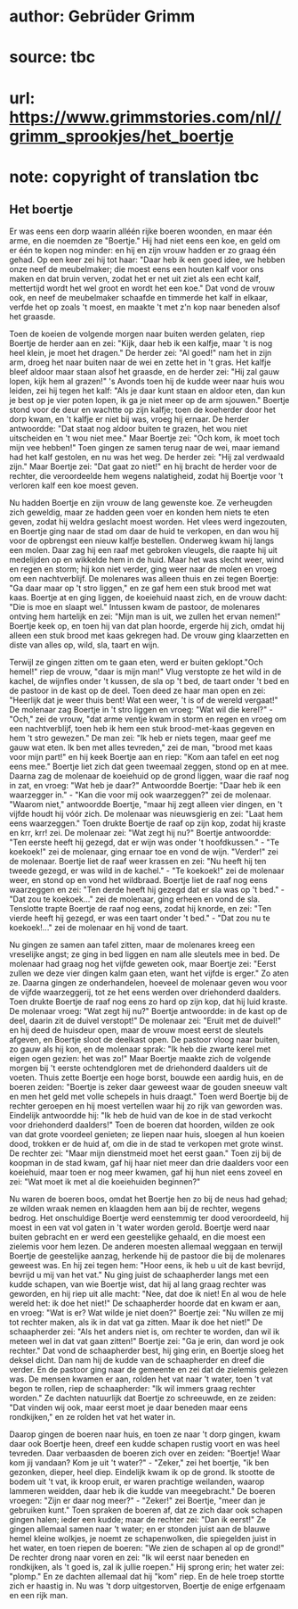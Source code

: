 # author: Gebrüder Grimm
# source: tbc
# url: https://www.grimmstories.com/nl//grimm_sprookjes/het_boertje
# note: copyright of translation tbc

## Het boertje 

Er was eens een dorp waarin alléén rijke boeren woonden, en maar één
arme, en die noemden ze "Boertje." Hij had niet eens een koe, en geld
om er één te kopen nog minder: en hij en zijn vrouw hadden er zo graag
één gehad. Op een keer zei hij tot haar: "Daar heb ik een goed idee, we
hebben onze neef de meubelmaker; die moest eens een houten kalf voor ons
maken en dat bruin verven, zodat het er net uit ziet als een echt kalf,
mettertijd wordt het wel groot en wordt het een koe." Dat vond de vrouw
ook, en neef de meubelmaker schaafde en timmerde het kalf in elkaar,
verfde het op zoals 't moest, en maakte 't met z'n kop naar beneden
alsof het graasde.

Toen de koeien de volgende morgen naar buiten werden gelaten, riep
Boertje de herder aan en zei: "Kijk, daar heb ik een kalfje, maar 't
is nog heel klein, je moet het dragen." De herder zei: "Al goed!" nam
het in zijn arm, droeg het naar buiten naar de wei en zette het in 't
gras. Het kalfje bleef aldoor maar staan alsof het graasde, en de herder
zei: "Hij zal gauw lopen, kijk hem al grazen!" 's Avonds toen hij de
kudde weer naar huis wou leiden, zei hij tegen het kalf: "Als je daar
kunt staan en aldoor eten, dan kun je best op je vier poten lopen, ik ga
je niet meer op de arm sjouwen." Boertje stond voor de deur en wachtte
op zijn kalfje; toen de koeherder door het dorp kwam, en 't kalfje er
niet bij was, vroeg hij ernaar. De herder antwoordde: "Dat staat nog
aldoor buiten te grazen, het wou niet uitscheiden en 't wou niet mee."
Maar Boertje zei: "Och kom, ik moet toch mijn vee hebben!" Toen gingen
ze samen terug naar de wei, maar iemand had het kalf gestolen, en nu was
het weg. De herder zei: "Hij zal verdwaald zijn." Maar Boertje zei:
"Dat gaat zo niet!" en hij bracht de herder voor de rechter, die
veroordeelde hem wegens nalatigheid, zodat hij Boertje voor 't verloren
kalf een koe moest geven.

Nu hadden Boertje en zijn vrouw de lang gewenste koe. Ze verheugden zich
geweldig, maar ze hadden geen voer en konden hem niets te eten geven,
zodat hij weldra geslacht moest worden. Het vlees werd ingezouten, en
Boertje ging naar de stad om daar de huid te verkopen, en dan wou hij
voor de opbrengst een nieuw kalfje bestellen. Onderweg kwam hij langs
een molen. Daar zag hij een raaf met gebroken vleugels, die raapte hij
uit medelijden op en wikkelde hem in de huid. Maar het was slecht weer,
wind en regen en storm; hij kon niet verder, ging weer naar de molen en
vroeg om een nachtverblijf. De molenares was alleen thuis en zei tegen
Boertje: "Ga daar maar op 't stro liggen," en ze gaf hem een stuk
brood met wat kaas. Boertje at en ging liggen, de koeiehuid naast zich,
en de vrouw dacht: "Die is moe en slaapt wel." Intussen kwam de
pastoor, de molenares ontving hem hartelijk en zei: "Mijn man is uit,
we zullen het ervan nemen!" Boertje keek op, en toen hij van dat plan
hoorde, ergerde hij zich, omdat hij alleen een stuk brood met kaas
gekregen had. De vrouw ging klaarzetten en diste van alles op, wild,
sla, taart en wijn.

Terwijl ze gingen zitten om te gaan eten, werd er buiten geklopt."Och
hemel!" riep de vrouw, "daar is mijn man!" Vlug verstopte ze het wild
in de kachel, de wijnfles onder 't kussen, de sla op 't bed, de taart
onder 't bed en de pastoor in de kast op de deel. Toen deed ze haar man
open en zei: "Heerlijk dat je weer thuis bent! Wat een weer, 't is of
de wereld vergaat!" De molenaar zag Boertje in 't stro liggen en
vroeg: "Wat wil die kerel?" - "Och," zei de vrouw, "dat arme ventje
kwam in storm en regen en vroeg om een nachtverblijf, toen heb ik hem
een stuk brood-met-kaas gegeven en hem 't stro gewezen." De man zei:
"Ik heb er niets tegen, maar geef me gauw wat eten. Ik ben met alles
tevreden," zei de man, "brood met kaas voor mijn part!" en hij keek
Boertje aan en riep: "Kom aan tafel en eet nog eens mee." Boertje liet
zich dat geen tweemaal zeggen, stond op en at mee. Daarna zag de
molenaar de koeiehuid op de grond liggen, waar die raaf nog in zat, en
vroeg: "Wat heb je daar?" Antwoordde Boertje: "Daar heb ik een
waarzegger in." - "Kan die voor mij ook waarzeggen?" zei de molenaar.
"Waarom niet," antwoordde Boertje, "maar hij zegt alleen vier dingen,
en 't vijfde houdt hij vóór zich. De molenaar was nieuwsgierig en zei:
"Laat hem eens waarzeggen." Toen drukte Boertje de raaf op zijn kop,
zodat hij kraste en krr, krr! zei. De molenaar zei: "Wat zegt hij nu?"
Boertje antwoordde: "Ten eerste heeft hij gezegd, dat er wijn was onder
't hoofdkussen." - "Te koekoek!" zei de molenaar, ging ernaar toe en
vond de wijn. "Verder!" zei de molenaar. Boertje liet de raaf weer
krassen en zei: "Nu heeft hij ten tweede gezegd, er was wild in de
kachel." - "Te koekoek!" zei de molenaar weer, en stond op en vond
het wildbraad. Boertje liet de raaf nog eens waarzeggen en zei: "Ten
derde heeft hij gezegd dat er sla was op 't bed." - "Dat zou te
koekoek..." zei de molenaar, ging erheen en vond de sla. Tenslotte
trapte Boertje de raaf nog eens, zodat hij knorde, en zei: "Ten vierde
heeft hij gezegd, er was een taart onder 't bed." - "Dat zou nu te
koekoek!..." zei de molenaar en hij vond de taart.

Nu gingen ze samen aan tafel zitten, maar de molenares kreeg een
vreselijke angst; ze ging in bed liggen en nam alle sleutels mee in bed.
De molenaar had graag nog het vijfde geweten ook, maar Boertje zei:
"Eerst zullen we deze vier dingen kalm gaan eten, want het vijfde is
erger." Zo aten ze. Daarna gingen ze onderhandelen, hoeveel de molenaar
geven wou voor de vijfde waarzeggerij, tot ze het eens werden over
driehonderd daalders. Toen drukte Boertje de raaf nog eens zo hard op
zijn kop, dat hij luid kraste. De molenaar vroeg: "Wat zegt hij nu?"
Boertje antwoordde: in de kast op de deel, daarin zit de duivel
verstopt!" De molenaar zei: "Eruit met de duivel!" en hij deed de
huisdeur open, maar de vrouw moest eerst de sleutels afgeven, en Boertje
sloot de deelkast open. De pastoor vloog naar buiten, zo gauw als hij
kon, en de molenaar sprak: "Ik heb die zwarte kerel met eigen ogen
gezien: het was zo!" Maar Boertje maakte zich de volgende morgen bij
't eerste ochtendgloren met de driehonderd daalders uit de voeten.
Thuis zette Boertje een hoge borst, bouwde een aardig huis, en de boeren
zeiden: "Boertje is zeker daar geweest waar de gouden sneeuw valt en
men het geld met volle schepels in huis draagt." Toen werd Boertje bij
de rechter geroepen en hij moest vertellen waar hij zo rijk van geworden
was. Eindelijk antwoordde hij: "Ik heb de huid van de koe in de stad
verkocht voor driehonderd daalders!" Toen de boeren dat hoorden, wilden
ze ook van dat grote voordeel genieten; ze liepen naar huis, sloegen al
hun koeien dood, trokken er de huid af, om die in de stad te verkopen
met grote winst. De rechter zei: "Maar mijn dienstmeid moet het eerst
gaan." Toen zij bij de koopman in de stad kwam, gaf hij haar niet meer
dan drie daalders voor een koeiehuid, maar toen er nog meer kwamen, gaf
hij hun niet eens zoveel en zei: "Wat moet ik met al die koeiehuiden
beginnen?"

Nu waren de boeren boos, omdat het Boertje hen zo bij de neus had gehad;
ze wilden wraak nemen en klaagden hem aan bij de rechter, wegens bedrog.
Het onschuldige Boertje werd eenstemmig ter dood veroordeeld, hij moest
in een vat vol gaten in 't water worden gerold. Boertje werd naar
buiten gebracht en er werd een geestelijke gehaald, en die moest een
zielemis voor hem lezen. De anderen moesten allemaal weggaan en terwijl
Boertje de geestelijke aanzag, herkende hij de pastoor die bij de
molenares geweest was. En hij zei tegen hem: "Hoor eens, ik heb u uit
de kast bevrijd, bevrijd u mij van het vat." Nu ging juist de
schaapherder langs met een kudde schapen, van wie Boertje wist, dat hij
al lang graag rechter was geworden, en hij riep uit alle macht: "Nee,
dat doe ik niet! En al wou de hele wereld het: ik doe het niet!" De
schaapherder hoorde dat en kwam er aan, en vroeg: "Wat is er? Wat wilde
je niet doen?" Boertje zei: "Nu willen ze mij tot rechter maken, als
ik in dat vat ga zitten. Maar ik doe het niet!" De schaapherder zei:
"Als het anders niet is, om rechter te worden, dan wil ik meteen wel in
dat vat gaan zitten!" Boertje zei: "Ga je erin, dan word je ook
rechter." Dat vond de schaapherder best, hij ging erin, en Boertje
sloeg het deksel dicht. Dan nam hij de kudde van de schaapherder en
dreef die verder. En de pastoor ging naar de gemeente en zei dat de
zielemis gelezen was. De mensen kwamen er aan, rolden het vat naar 't
water, toen 't vat begon te rollen, riep de schaapherder: "Ik wil
immers graag rechter worden." Ze dachten natuurlijk dat Boertje zo
schreeuwde, en ze zeiden: "Dat vinden wij ook, maar eerst moet je daar
beneden maar eens rondkijken," en ze rolden het vat het water in.

Daarop gingen de boeren naar huis, en toen ze naar 't dorp gingen, kwam
daar ook Boertje heen, dreef een kudde schapen rustig voort en was heel
tevreden. Daar verbaasden de boeren zich over en zeiden: "Boertje! Waar
kom jij vandaan? Kom je uit 't water?" - "Zeker," zei het boertje,
"ik ben gezonken, dieper, heel diep. Eindelijk kwam ik op de grond. Ik
stootte de bodem uit 't vat, ik kroop eruit, er waren prachtige
weilanden, waarop lammeren weidden, daar heb ik die kudde van
meegebracht." De boeren vroegen: "Zijn er daar nog meer?" -
"Zeker!" zei Boertje, "meer dan je gebruiken kunt." Toen spraken de
boeren af, dat ze zich daar ook schapen gingen halen; ieder een kudde;
maar de rechter zei: "Dan ik eerst!" Ze gingen allemaal samen naar 't
water; en er stonden juist aan de blauwe hemel kleine wolkjes, je noemt
ze schapenwolken, die spiegelden juist in het water, en toen riepen de
boeren: "We zien de schapen al op de grond!" De rechter drong naar
voren en zei: "Ik wil eerst naar beneden en rondkijken, als 't goed
is, zal ik jullie roepen." Hij sprong erin; het water zei: "plomp."
En ze dachten allemaal dat hij "kom" riep. En de hele troep stortte
zich er haastig in. Nu was 't dorp uitgestorven, Boertje de enige
erfgenaam en een rijk man.
